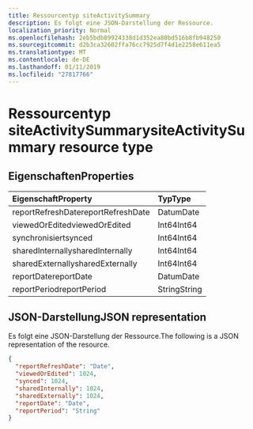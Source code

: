 ```yaml
---
title: Ressourcentyp siteActivitySummary
description: Es folgt eine JSON-Darstellung der Ressource.
localization_priority: Normal
ms.openlocfilehash: 2eb5bdb89924338d1d352ea80bd516b8fb948250
ms.sourcegitcommit: d2b3ca32602ffa76cc7925d7f4d1e2258e611ea5
ms.translationtype: MT
ms.contentlocale: de-DE
ms.lasthandoff: 01/11/2019
ms.locfileid: "27817766"
---
```

# <a name="siteactivitysummary-resource-type"></a><span data-ttu-id="ff4a4-103">Ressourcentyp siteActivitySummary</span><span class="sxs-lookup"><span data-stu-id="ff4a4-103">siteActivitySummary resource type</span></span>

## <a name="properties"></a><span data-ttu-id="ff4a4-104">Eigenschaften</span><span class="sxs-lookup"><span data-stu-id="ff4a4-104">Properties</span></span>

| <span data-ttu-id="ff4a4-105">Eigenschaft</span><span class="sxs-lookup"><span data-stu-id="ff4a4-105">Property</span></span>          | <span data-ttu-id="ff4a4-106">Typ</span><span class="sxs-lookup"><span data-stu-id="ff4a4-106">Type</span></span>   |
| :---------------- | :----- |
| <span data-ttu-id="ff4a4-107">reportRefreshDate</span><span class="sxs-lookup"><span data-stu-id="ff4a4-107">reportRefreshDate</span></span> | <span data-ttu-id="ff4a4-108">Datum</span><span class="sxs-lookup"><span data-stu-id="ff4a4-108">Date</span></span>   |
| <span data-ttu-id="ff4a4-109">viewedOrEdited</span><span class="sxs-lookup"><span data-stu-id="ff4a4-109">viewedOrEdited</span></span>    | <span data-ttu-id="ff4a4-110">Int64</span><span class="sxs-lookup"><span data-stu-id="ff4a4-110">Int64</span></span>  |
| <span data-ttu-id="ff4a4-111">synchronisiert</span><span class="sxs-lookup"><span data-stu-id="ff4a4-111">synced</span></span>            | <span data-ttu-id="ff4a4-112">Int64</span><span class="sxs-lookup"><span data-stu-id="ff4a4-112">Int64</span></span>  |
| <span data-ttu-id="ff4a4-113">sharedInternally</span><span class="sxs-lookup"><span data-stu-id="ff4a4-113">sharedInternally</span></span>  | <span data-ttu-id="ff4a4-114">Int64</span><span class="sxs-lookup"><span data-stu-id="ff4a4-114">Int64</span></span>  |
| <span data-ttu-id="ff4a4-115">sharedExternally</span><span class="sxs-lookup"><span data-stu-id="ff4a4-115">sharedExternally</span></span>  | <span data-ttu-id="ff4a4-116">Int64</span><span class="sxs-lookup"><span data-stu-id="ff4a4-116">Int64</span></span>  |
| <span data-ttu-id="ff4a4-117">reportDate</span><span class="sxs-lookup"><span data-stu-id="ff4a4-117">reportDate</span></span>        | <span data-ttu-id="ff4a4-118">Datum</span><span class="sxs-lookup"><span data-stu-id="ff4a4-118">Date</span></span>   |
| <span data-ttu-id="ff4a4-119">reportPeriod</span><span class="sxs-lookup"><span data-stu-id="ff4a4-119">reportPeriod</span></span>      | <span data-ttu-id="ff4a4-120">String</span><span class="sxs-lookup"><span data-stu-id="ff4a4-120">String</span></span> |

## <a name="json-representation"></a><span data-ttu-id="ff4a4-121">JSON-Darstellung</span><span class="sxs-lookup"><span data-stu-id="ff4a4-121">JSON representation</span></span>

<span data-ttu-id="ff4a4-122">Es folgt eine JSON-Darstellung der Ressource.</span><span class="sxs-lookup"><span data-stu-id="ff4a4-122">The following is a JSON representation of the resource.</span></span>

<!-- {
  "blockType": "resource",
  "@odata.type": "microsoft.graph.siteActivitySummary"
} -->

```json
{
  "reportRefreshDate": "Date", 
  "viewedOrEdited": 1024, 
  "synced": 1024, 
  "sharedInternally": 1024, 
  "sharedExternally": 1024, 
  "reportDate": "Date", 
  "reportPeriod": "String"
}
```
